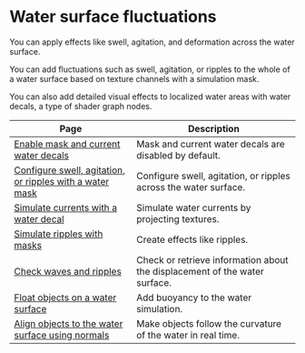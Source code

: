 # Water surface fluctuations

You can apply effects like swell, agitation, and deformation across the water surface.

You can add fluctuations such as swell, agitation, or ripples to the whole of a water surface based on texture channels with a simulation mask.

You can also add detailed visual effects to localized water areas with water decals, a type of shader graph nodes.

| **Page**                                                                              | **Description**                                                             |
|---------------------------------------------------------------------------------------|-----------------------------------------------------------------------------|
| [Enable mask and current water decals](enable-mask-and-current-water-decals.md)                   | Mask and current water decals are disabled by default.                      |
| [Configure swell, agitation, or ripples with a water mask](add-swell-agitation-or-ripples.md)             | Configure swell, agitation, or ripples across the water surface.                  |
| [Simulate currents with a water decal](simulating-currents-with-water-decals.md) | Simulate water currents by projecting textures.                             |
| [Simulate ripples with masks](simulating-foam-or-ripples-with-masks.md) | Create effects like ripples.                                        |
| [Check waves and ripples](add-caustics-and-foam-and-check-waves-and-ripples.md) | Check or retrieve information about the displacement of the water surface. |
| [Float objects on a water surface](float-objects-on-a-water-surface.md)                                  | Add buoyancy to the water simulation.                                                                       |
| [Align objects to the water surface using normals](align-objects-to-water-surface-using-normals.md)      | Make objects follow the curvature of the water in real time.                                                |
